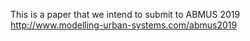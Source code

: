 This is a paper that we intend to submit to ABMUS 2019 http://www.modelling-urban-systems.com/abmus2019 